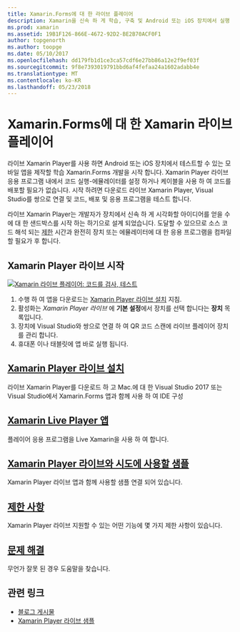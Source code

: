 ```yaml
---
title: Xamarin.Forms에 대 한 라이브 플레이어
description: Xamarin을 신속 하 게 학습, 구축 및 Android 또는 iOS 장치에서 실행 중인 응용 프로그램을 시작 합니다.
ms.prod: xamarin
ms.assetid: 19B1F126-866E-4672-92D2-BE2B70ACF0F1
author: topgenorth
ms.author: toopge
ms.date: 05/10/2017
ms.openlocfilehash: dd179fb1d1ce3ca57cdf6e27bb86a12e2f9ef03f
ms.sourcegitcommit: 9f8e7393019791bbd6af4fefaa24a1602adabb4e
ms.translationtype: MT
ms.contentlocale: ko-KR
ms.lasthandoff: 05/23/2018
---
```

# <a name="xamarin-live-player-for-xamarinforms"></a>Xamarin.Forms에 대 한 Xamarin 라이브 플레이어

라이브 Xamarin Player를 사용 하면 Android 또는 iOS 장치에서 테스트할 수 있는 모바일 앱을 제작할 학습 Xamarin.Forms 개발을 시작 합니다. Xamarin Player 라이브 응용 프로그램 내에서 코드 실행-에뮬레이터를 설정 하거나 케이블을 사용 하 여 코드를 배포할 필요가 없습니다. 시작 하려면 다운로드 라이브 Xamarin Player, Visual Studio를 쌍으로 연결 및 코드, 배포 및 응용 프로그램을 테스트 합니다. 

라이브 Xamarin Player는 개발자가 장치에서 신속 하 게 시각화할 아이디어를 얻을 수에 대 한 샌드박스를 시작 하는 하기으로 설계 되었습니다. 도달할 수 있으므로 소스 코드 해석 되는 [제한](limitations.md) 시간과 완전히 장치 또는 에뮬레이터에 대 한 응용 프로그램을 컴파일할 필요가 후 합니다.

## <a name="get-started-with-xamarin-live-player"></a>Xamarin Player 라이브 시작

[![Xamarin 라이브 플레이어: 코드를 검사, 테스트](images/xamarin-live.png)](images/xamarin-live-sml.png#lightbox)

1. 수행 하 여 앱을 다운로드는 [Xamarin Player 라이브 설치](install.md) 지침.
2. 활성화는 *Xamarin Player 라이브* 에 **기본 설정**에서 장치를 선택 합니다는 **장치** 목록입니다.
2. 장치에 Visual Studio와 쌍으로 연결 하 여 QR 코드 스캔에 라이브 플레이어 장치를 관리 합니다.
3. 휴대폰 이나 태블릿에 앱 바로 실행 됩니다.

## <a name="xamarin-live-player-setupinstallmd"></a>[Xamarin Player 라이브 설치](install.md)

라이브 Xamarin Player를 다운로드 하 고 Mac.에 대 한 Visual Studio 2017 또는 Visual Studio에서 Xamarin.Forms 앱과 함께 사용 하 여 IDE 구성 

## <a name="xamarin-live-player-appplayermd"></a>[Xamarin Live Player 앱](player.md)

플레이어 응용 프로그램을 Live Xamarin을 사용 하 여 합니다.

## <a name="samples-to-try-with-xamarin-live-playersamplesmd"></a>[Xamarin Player 라이브와 시도에 사용할 샘플](samples.md)

Xamarin Player 라이브 앱과 함께 사용할 샘플 연결 되어 있습니다.

## <a name="limitationslimitationsmd"></a>[제한 사항](limitations.md)

Xamarin Player 라이브 지원할 수 있는 어떤 기능에 몇 가지 제한 사항이 있습니다.

## <a name="troubleshootingtroubleshootingmd"></a>[문제 해결](troubleshooting.md)

무언가 잘못 된 경우 도움말을 찾습니다.


## <a name="related-links"></a>관련 링크

- [블로그 게시물](https://blog.xamarin.com/live-player/)
- [Xamarin Player 라이브 샘플](https://developer.xamarin.com/samples/xamarin-live-player/all/)
